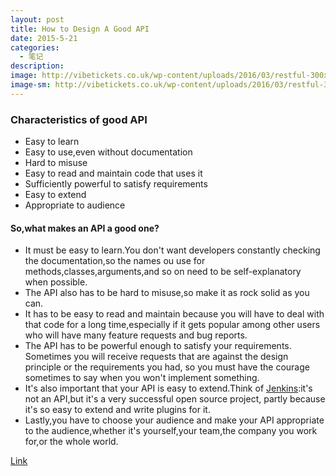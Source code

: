 ```yaml
---
layout: post
title: How to Design A Good API
date: 2015-5-21
categories:
  - 笔记
description:
image: http://vibetickets.co.uk/wp-content/uploads/2016/03/restful-300x300.png
image-sm: http://vibetickets.co.uk/wp-content/uploads/2016/03/restful-300x300.png
---
```


### Characteristics of good API
* Easy to learn
* Easy to use,even without documentation
* Hard to misuse
* Easy to read and maintain code that uses it
* Sufficiently powerful to satisfy requirements
* Easy to extend
* Appropriate to audience

#### So,what makes an API a good one?
* It must be easy to learn.You don't want developers constantly checking the documentation,so the names ou use for methods,classes,arguments,and so on need to be self-explanatory when possible.
* The API also has to be hard to misuse,so make it as rock solid as you can.
* It has to be easy to read and maintain because you will have to deal with that code for a long time,especially if it gets popular among other users who will have many feature requests and bug reports.
* The API has to be powerful enough to satisfy your requirements. Sometimes you will receive requests that are against the design principle or the requirements you had, so you must have the courage sometimes to say when you won't implement something.
* It's also important that your API is easy to extend.Think of [Jenkins][1]:it's not an API,but it's a very successful open source project, partly because it's so easy to extend and write plugins for it.
* Lastly,you have to choose your audience and make your API appropriate to the audience,whether it's yourself,your team,the company you work for,or the whole world.

[Link][2]

[1]:https://jenkins-ci.org/
[2]:http://realm.io/news/writing-android-libraries/?utm_source=androiddevdigest
